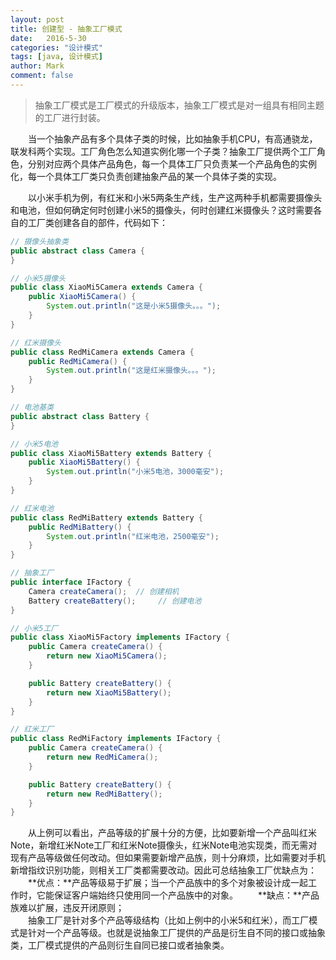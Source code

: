 ```yaml
---
layout: post
title: 创建型 - 抽象工厂模式
date:   2016-5-30
categories: "设计模式"
tags: [java, 设计模式]
author: Mark
comment: false
---
```


> 抽象工厂模式是工厂模式的升级版本，抽象工厂模式是对一组具有相同主题的工厂进行封装。

　　当一个抽象产品有多个具体子类的时候，比如抽象手机CPU，有高通骁龙，联发科两个实现。工厂角色怎么知道实例化哪一个子类？抽象工厂提供两个工厂角色，分别对应两个具体产品角色，每一个具体工厂只负责某一个产品角色的实例化，每一个具体工厂类只负责创建抽象产品的某一个具体子类的实现。

　　以小米手机为例，有红米和小米5两条生产线，生产这两种手机都需要摄像头和电池，但如何确定何时创建小米5的摄像头，何时创建红米摄像头？这时需要各自的工厂类创建各自的部件，代码如下：

``` java
// 摄像头抽象类
public abstract class Camera {
}

// 小米5摄像头
public class XiaoMi5Camera extends Camera {
    public XiaoMi5Camera() {
        System.out.println("这是小米5摄像头。。。");
    }
}

// 红米摄像头
public class RedMiCamera extends Camera {
    public RedMiCamera() {
        System.out.println("这是红米摄像头。。。");
    }
}
```
``` java
// 电池基类
public abstract class Battery {
}

// 小米5电池
public class XiaoMi5Battery extends Battery {
    public XiaoMi5Battery() {
        System.out.println("小米5电池，3000毫安");
    }
}

// 红米电池
public class RedMiBattery extends Battery {
    public RedMiBattery() {
        System.out.println("红米电池，2500毫安");
    }
}
```
``` java
// 抽象工厂
public interface IFactory {
    Camera createCamera();  // 创建相机
    Battery createBattery();     // 创建电池
}

// 小米5工厂
public class XiaoMi5Factory implements IFactory {
    public Camera createCamera() {
        return new XiaoMi5Camera();
    }

    public Battery createBattery() {
        return new XiaoMi5Battery();
    }
}

// 红米工厂
public class RedMiFactory implements IFactory {
    public Camera createCamera() {
        return new RedMiCamera();
    }

    public Battery createBattery() {
        return new RedMiBattery();
    }
}
```
　　从上例可以看出，产品等级的扩展十分的方便，比如要新增一个产品叫红米Note，新增红米Note工厂和红米Note摄像头，红米Note电池实现类，而无需对现有产品等级做任何改动。但如果需要新增产品族，则十分麻烦，比如需要对手机新增指纹识别功能，则相关工厂类都需要改动。因此可总结抽象工厂优缺点为：
　　**优点：**产品等级易于扩展；当一个产品族中的多个对象被设计成一起工作时，它能保证客户端始终只使用同一个产品族中的对象。
　　**缺点：**产品族难以扩展，违反开闭原则；
  <br >
　　抽象工厂是针对多个产品等级结构（比如上例中的小米5和红米），而工厂模式是针对一个产品等级。也就是说抽象工厂提供的产品是衍生自不同的接口或抽象类，工厂模式提供的产品则衍生自同已接口或者抽象类。
